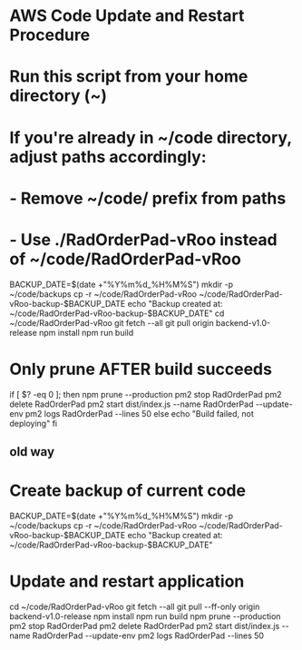 # AWS Code Update and Restart Procedure
# Run this script from your home directory (~)

# If you're already in ~/code directory, adjust paths accordingly:
# - Remove ~/code/ prefix from paths
# - Use ./RadOrderPad-vRoo instead of ~/code/RadOrderPad-vRoo

BACKUP_DATE=$(date +"%Y%m%d_%H%M%S")
mkdir -p ~/code/backups
cp -r ~/code/RadOrderPad-vRoo ~/code/RadOrderPad-vRoo-backup-$BACKUP_DATE
echo "Backup created at: ~/code/RadOrderPad-vRoo-backup-$BACKUP_DATE"
cd ~/code/RadOrderPad-vRoo
git fetch --all
git pull origin backend-v1.0-release
npm install
npm run build

# Only prune AFTER build succeeds
if [ $? -eq 0 ]; then
      npm prune --production
      pm2 stop RadOrderPad
      pm2 delete RadOrderPad
      pm2 start dist/index.js --name RadOrderPad --update-env
      pm2 logs RadOrderPad --lines 50
  else
      echo "Build failed, not deploying"
  fi









## old way
# Create backup of current code
BACKUP_DATE=$(date +"%Y%m%d_%H%M%S")
mkdir -p ~/code/backups
cp -r ~/code/RadOrderPad-vRoo ~/code/RadOrderPad-vRoo-backup-$BACKUP_DATE
echo "Backup created at: ~/code/RadOrderPad-vRoo-backup-$BACKUP_DATE"

# Update and restart application
cd ~/code/RadOrderPad-vRoo
git fetch --all
git pull --ff-only origin backend-v1.0-release
npm install
npm run build
npm prune --production
pm2 stop RadOrderPad
pm2 delete RadOrderPad
pm2 start dist/index.js --name RadOrderPad --update-env
pm2 logs RadOrderPad --lines 50




